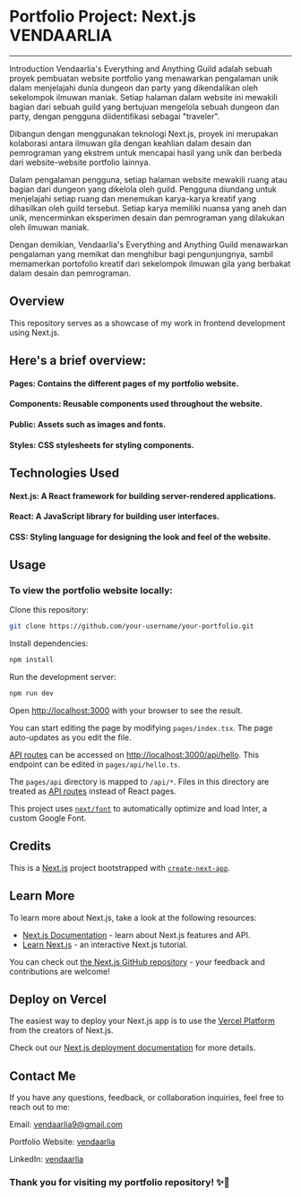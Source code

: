 # Portfolio Project: Next.js VENDAARLIA
____
Introduction
Vendaarlia's Everything and Anything Guild adalah sebuah proyek pembuatan website portfolio yang menawarkan pengalaman unik dalam menjelajahi dunia dungeon dan party yang dikendalikan oleh sekelompok ilmuwan maniak. Setiap halaman dalam website ini mewakili bagian dari sebuah guild yang bertujuan mengelola sebuah dungeon dan party, dengan pengguna diidentifikasi sebagai "traveler".

Dibangun dengan menggunakan teknologi Next.js, proyek ini merupakan kolaborasi antara ilmuwan gila dengan keahlian dalam desain dan pemrograman yang ekstrem untuk mencapai hasil yang unik dan berbeda dari website-website portfolio lainnya.

Dalam pengalaman pengguna, setiap halaman website mewakili ruang atau bagian dari dungeon yang dikelola oleh guild. Pengguna diundang untuk menjelajahi setiap ruang dan menemukan karya-karya kreatif yang dihasilkan oleh guild tersebut. Setiap karya memiliki nuansa yang aneh dan unik, mencerminkan eksperimen desain dan pemrograman yang dilakukan oleh ilmuwan maniak.

Dengan demikian, Vendaarlia's Everything and Anything Guild menawarkan pengalaman yang memikat dan menghibur bagi pengunjungnya, sambil memamerkan portofolio kreatif dari sekelompok ilmuwan gila yang berbakat dalam desain dan pemrograman.

## Overview

This repository serves as a showcase of my work in frontend development using Next.js.

## Here's a brief overview:

#### Pages: Contains the different pages of my portfolio website.
#### Components: Reusable components used throughout the website.
#### Public: Assets such as images and fonts.
#### Styles: CSS stylesheets for styling components.

## Technologies Used

#### Next.js: A React framework for building server-rendered applications.
#### React: A JavaScript library for building user interfaces.
#### CSS: Styling language for designing the look and feel of the website.

## Usage
### To view the portfolio website locally:

Clone this repository:
```bash
git clone https://github.com/your-username/your-portfolio.git
```

Install dependencies:
```bash
npm install
```

Run the development server:
```bash
npm run dev
```

Open [http://localhost:3000](http://localhost:3000) with your browser to see the result.

You can start editing the page by modifying `pages/index.tsx`. The page auto-updates as you edit the file.

[API routes](https://nextjs.org/docs/api-routes/introduction) can be accessed on [http://localhost:3000/api/hello](http://localhost:3000/api/hello). This endpoint can be edited in `pages/api/hello.ts`.

The `pages/api` directory is mapped to `/api/*`. Files in this directory are treated as [API routes](https://nextjs.org/docs/api-routes/introduction) instead of React pages.

This project uses [`next/font`](https://nextjs.org/docs/basic-features/font-optimization) to automatically optimize and load Inter, a custom Google Font.

## Credits

This is a [Next.js](https://nextjs.org/) project bootstrapped with [`create-next-app`](https://github.com/vercel/next.js/tree/canary/packages/create-next-app).

## Learn More

To learn more about Next.js, take a look at the following resources:

- [Next.js Documentation](https://nextjs.org/docs) - learn about Next.js features and API.
- [Learn Next.js](https://nextjs.org/learn) - an interactive Next.js tutorial.

You can check out [the Next.js GitHub repository](https://github.com/vercel/next.js/) - your feedback and contributions are welcome!

## Deploy on Vercel

The easiest way to deploy your Next.js app is to use the [Vercel Platform](https://vercel.com/new?utm_medium=default-template&filter=next.js&utm_source=create-next-app&utm_campaign=create-next-app-readme) from the creators of Next.js.

Check out our [Next.js deployment documentation](https://nextjs.org/docs/deployment) for more details.

## Contact Me
If you have any questions, feedback, or collaboration inquiries, feel free to reach out to me:

Email: vendaarlia9@gmail.com

Portfolio Website: [vendaarlia](https://vendaarlia-nextjs.vercel.app/)

LinkedIn: [vendaarlia](https://www.linkedin.com/in/vendaarlia/)

### Thank you for visiting my portfolio repository! ✨🚀
